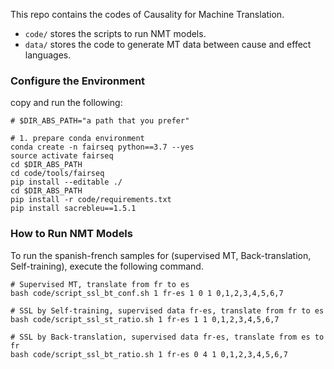 This repo contains the codes of Causality for Machine Translation.

- `code/` stores the scripts to run NMT models.
- `data/` stores the code to generate MT data between cause and effect languages.

### Configure the Environment
copy and run the following:
```
# $DIR_ABS_PATH="a path that you prefer"

# 1. prepare conda environment
conda create -n fairseq python==3.7 --yes
source activate fairseq
cd $DIR_ABS_PATH
cd code/tools/fairseq
pip install --editable ./
cd $DIR_ABS_PATH
pip install -r code/requirements.txt
pip install sacrebleu==1.5.1

```
### How to Run NMT Models

To run the spanish-french samples for (supervised MT, Back-translation, Self-training), execute the following command.
```
# Supervised MT, translate from fr to es
bash code/script_ssl_bt_conf.sh 1 fr-es 1 0 1 0,1,2,3,4,5,6,7

# SSL by Self-training, supervised data fr-es, translate from fr to es
bash code/script_ssl_st_ratio.sh 1 fr-es 1 1 0,1,2,3,4,5,6,7

# SSL by Back-translation, supervised data fr-es, translate from es to fr
bash code/script_ssl_bt_ratio.sh 1 fr-es 0 4 1 0,1,2,3,4,5,6,7
```